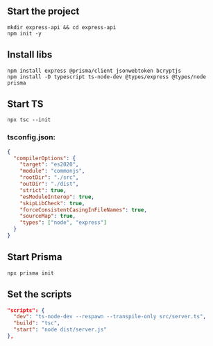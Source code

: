 ## Start the project

```shell
mkdir express-api && cd express-api
npm init -y
```

## Install libs

```shell
npm install express @prisma/client jsonwebtoken bcryptjs
npm install -D typescript ts-node-dev @types/express @types/node prisma
```
## Start TS

```shell
npx tsc --init
```

### tsconfig.json:

```json
{
  "compilerOptions": {
    "target": "es2020",
    "module": "commonjs",
    "rootDir": "./src",
    "outDir": "./dist",
    "strict": true,
    "esModuleInterop": true,
    "skipLibCheck": true,
    "forceConsistentCasingInFileNames": true,
    "sourceMap": true,
    "types": ["node", "express"]
  }
}
```

## Start Prisma

```shell
npx prisma init
```

## Set the scripts

```json
"scripts": {
  "dev": "ts-node-dev --respawn --transpile-only src/server.ts",
  "build": "tsc",
  "start": "node dist/server.js"
},
```
